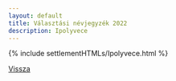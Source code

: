 ```yaml
---
layout: default
title: Választási névjegyzék 2022
description: Ipolyvece
---
```


{% include settlementHTMLs/Ipolyvece.html %}

[Vissza](../)